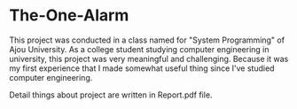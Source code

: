 # The-One-Alarm

This project was conducted in a class named for "System Programming" of Ajou University.
As a college student studying computer engineering in university, 
this project was very meaningful and challenging.
Because it was my first experience that I made somewhat useful thing since I've studied computer engineering.

Detail things about project are written in Report.pdf file.
